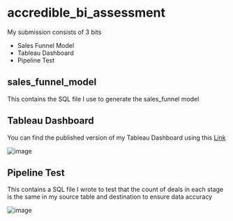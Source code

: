 # accredible_bi_assessment

My submission consists of 3 bits

 - Sales Funnel Model
 - Tableau Dashboard
 - Pipeline Test

## sales_funnel_model

This contains the SQL file I use to generate the sales_funnel model


## Tableau Dashboard

You can find the published version of my Tableau Dashboard using this [Link](https://public.tableau.com/app/profile/john.analoh/viz/AccredibleAssessment/AccredibleDashboard?publish=yes)

![image](https://github.com/analohg/accredible_bi_assessment/assets/26783786/e4e43dbb-756b-4b64-9258-8930cf82195a)


## Pipeline Test

This contains a SQL file I wrote to test that the count of deals in each stage is the same in my source table and destination to ensure data accuracy

![image](https://github.com/analohg/accredible_bi_assessment/assets/26783786/505c9673-7eb0-46e6-9a9e-ba6469ff11e4)





